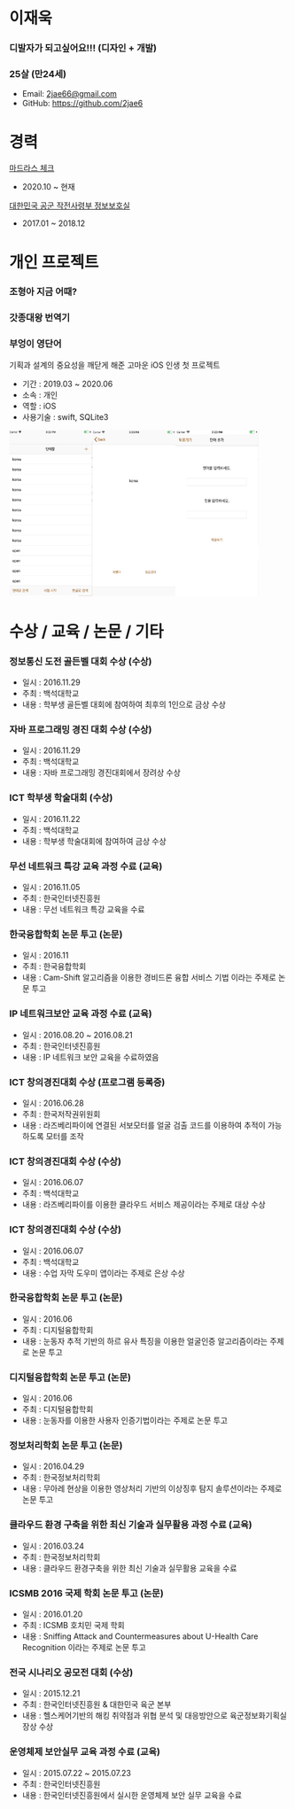 # 이재욱


### 디발자가 되고싶어요!!! (디자인 + 개발)
### 25살 (만24세) 
- Email: 2jae66@gmail.com
- GitHub: https://github.com/2jae6
# 경력
[마드라스 체크](https://flow.team/index.act)
- 2020.10 ~ 현재

[대한민국 공군 작전사령부 정보보호실](https://rokaf.airforce.mil.kr/airforce/index.do)
- 2017.01 ~ 2018.12

# 개인 프로젝트

### 조형아 지금 어때?

### 갓종대왕 번역기

### 부엉이 영단어
기획과 설계의 중요성을 깨닫게 해준 고마운 iOS 인생 첫 프로젝트
- 기간 : 2019.03 ~ 2020.06
- 소속 : 개인
- 역할 : iOS
- 사용기술 : swift, SQLite3


<img src="https://github.com/2jae6/resume/blob/main/Img/OwlEnglish/1.png" alt="image" width="150" height="300"/><img src="https://github.com/2jae6/resume/blob/main/Img/OwlEnglish/2.png" alt="image" width="150" height="300"/><img src="https://github.com/2jae6/resume/blob/main/Img/OwlEnglish/3.png" alt="image" width="150" height="300"/>

# 수상 / 교육 / 논문 / 기타

### 정보통신 도전 골든벨 대회 수상 (수상)
- 일시 : 2016.11.29
- 주최 : 백석대학교
- 내용 : 학부생 골든벨 대회에 참여하여 최후의 1인으로 금상 수상

### 자바 프로그래밍 경진 대회 수상 (수상)
- 일시 : 2016.11.29
- 주최 : 백석대학교
- 내용 : 자바 프로그래밍 경진대회에서 장려상 수상

### ICT 학부생 학술대회 (수상)
- 일시 : 2016.11.22
- 주최 : 백석대학교
- 내용 : 학부생 학술대회에 참여하여 금상 수상

### 무선 네트워크 특강 교육 과정 수료 (교육)
- 일시 : 2016.11.05
- 주최 : 한국인터넷진흥원
- 내용 : 무선 네트워크 특강 교육을 수료

### 한국융합학회 논문 투고 (논문)
- 일시 : 2016.11
- 주최 : 한국융합학회
- 내용 : Cam-Shift 알고리즘을 이용한 경비드론 융합 서비스 기법 이라는 주제로 논문 투고

### IP 네트워크보안 교육 과정 수료 (교육)
- 일시 : 2016.08.20 ~ 2016.08.21
- 주최 : 한국인터넷진흥원
- 내용 : IP 네트워크 보안 교육을 수료하였음

### ICT 창의경진대회 수상 (프로그램 등록증)
- 일시 : 2016.06.28
- 주최 : 한국저작권위원회
- 내용 : 라즈베리파이에 연결된 서보모터를 얼굴 검출 코드를 이용하여 추적이 가능하도록 모터를 조작

### ICT 창의경진대회 수상 (수상)
- 일시 : 2016.06.07
- 주최 : 백석대학교
- 내용 : 라즈베리파이를 이용한 클라우드 서비스 제공이라는 주제로 대상 수상

### ICT 창의경진대회 수상 (수상)
- 일시 : 2016.06.07
- 주최 : 백석대학교
- 내용 : 수업 자막 도우미 앱이라는 주제로 은상 수상

### 한국융합학회 논문 투고 (논문)
- 일시 : 2016.06
- 주최 : 디지털융합학회
- 내용 : 눈동자 추적 기반의 하르 유사 특징을 이용한 얼굴인증 알고리즘이라는 주제로 논문 투고

### 디지털융합학회 논문 투고 (논문)
- 일시 : 2016.06
- 주최 : 디지털융합학회
- 내용 : 눈동자를 이용한 사용자 인증기법이라는 주제로 논문 투고

### 정보처리학회 논문 투고 (논문)
- 일시 : 2016.04.29
- 주최 : 한국정보처리학회
- 내용 : 무아레 현상을 이용한 영상처리 기반의 이상징후 탐지 솔루션이라는 주제로 논문 투고

### 클라우드 환경 구축을 위한 최신 기술과 실무활용 과정 수료 (교육)
- 일시 : 2016.03.24
- 주최 : 한국정보처리학회
- 내용 : 클라우드 환경구축을 위한 최신 기술과 실무활용 교육을 수료

### ICSMB 2016 국제 학회 논문 투고 (논문)
- 일시 : 2016.01.20
- 주최 : ICSMB 호치민 국제 학회
- 내용 : Sniffing Attack and Countermeasures about U-Health Care Recognition 이라는 주제로 논문 투고

### 전국 시나리오 공모전 대회 (수상)
- 일시 : 2015.12.21
- 주최 : 한국인터넷진흥원 & 대한민국 육군 본부
- 내용 : 헬스케어기반의 해킹 취약점과 위협 분석 및 대응방안으로 육군정보화기획실장상 수상

### 운영체제 보안실무 교육 과정 수료 (교육)
- 일시 : 2015.07.22 ~ 2015.07.23
- 주최 : 한국인터넷진흥원
- 내용 : 한국인터넷진흥원에서 실시한 운영체제 보안 실무 교육을 수료




